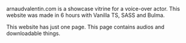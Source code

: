 arnaudvalentin.com is a showcase vitrine for a voice-over actor. This website was made in 6 hours with Vanilla TS, SASS
and Bulma.

This website has just one page. This page contains audios and downloadable things.
